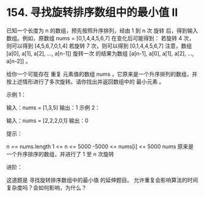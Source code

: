 # 154. 寻找旋转排序数组中的最小值 II
  已知一个长度为 n 的数组，预先按照升序排列，经由 1 到 n 次 旋转 后，得到输入数组。例如，原数组 nums = [0,1,4,4,5,6,7] 在变化后可能得到：
  若旋转 4 次，则可以得到 [4,5,6,7,0,1,4]
  若旋转 7 次，则可以得到 [0,1,4,4,5,6,7]
  注意，数组 [a[0], a[1], a[2], ..., a[n-1]] 旋转一次 的结果为数组 [a[n-1], a[0], a[1], a[2], ..., a[n-2]] 。
  
  给你一个可能存在 重复 元素值的数组 nums ，它原来是一个升序排列的数组，并按上述情形进行了多次旋转。请你找出并返回数组中的 最小元素 。
  
   
  
  示例 1：
  
  输入：nums = [1,3,5]
  输出：1
  示例 2：
  
  输入：nums = [2,2,2,0,1]
  输出：0
   
  
  提示：
  
  n == nums.length
  1 <= n <= 5000
  -5000 <= nums[i] <= 5000
  nums 原来是一个升序排序的数组，并进行了 1 至 n 次旋转
   
  
  进阶：
  
  这道题是 寻找旋转排序数组中的最小值 的延伸题目。
  允许重复会影响算法的时间复杂度吗？会如何影响，为什么？